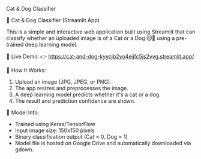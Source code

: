 Cat & Dog Classifier 

🐾 Cat & Dog Classifier (Streamlit App)

This is a simple and interactive web application built using Streamlit that can classify whether an uploaded image is of a Cat or a Dog 🐱🐶 using a pre-trained deep learning model.

🔗 Live Demo:
👉 https://cat-and-dog-kyycjb2yo4eijfc5js2vvg.streamlit.app/

📸 How It Works:
1. Upload an image (JPG, JPEG, or PNG).
2. The app resizes and preprocesses the image.
3. A deep learning model predicts whether it's a cat or a dog.
4. The result and prediction confidence are shown.

🧠 Model Info:
- Trained using Keras/TensorFlow
- Input image size: 150x150 pixels
- Binary classification output (Cat = 0, Dog = 1)
- Model file is hosted on Google Drive and automatically downloaded via gdown.
